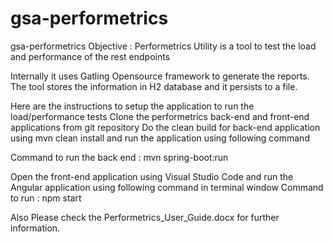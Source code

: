 # gsa-performetrics

gsa-performetrics
Objective : Performetrics Utility is a tool to test the load and performance of the rest endpoints

Internally it uses Gatling Opensource framework to generate the reports. The tool stores the information in H2 database and it persists to a file.

Here are the instructions to setup the application to run the load/performance tests Clone the performetrics back-end and front-end applications from git repository Do the clean build for back-end application using mvn clean install and run the application using following command

Command to run the back end : mvn spring-boot:run

Open the front-end application using Visual Studio Code and run the Angular application using following command in terminal window Command to run : npm start

Also Please check the Performetrics_User_Guide.docx for further information.
